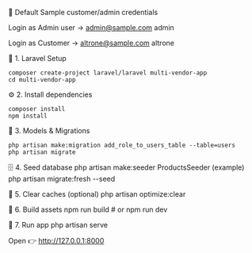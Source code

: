 👤 Default Sample customer/admin credentials

Login as Admin user →
admin@sample.com
admin

Login as Customer →
altrone@sample.com
altrone

🧩 1. Laravel Setup

    composer create-project laravel/laravel multi-vendor-app
    cd multi-vendor-app
    
⚙️ 2. Install dependencies

    composer install
    npm install

🔑 3. Models & Migrations 

    php artisan make:migration add_role_to_users_table --table=users
    php artisan migrate

🗄️ 4. Seed database
    php artisan make:seeder ProductsSeeder (example)
    php artisan migrate:fresh --seed

🧹 5. Clear caches (optional)
    php artisan optimize:clear

🧱 6. Build assets
    npm run build
    # or
    npm run dev

🚀 7. Run app
    php artisan serve


Open 👉 http://127.0.0.1:8000
